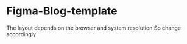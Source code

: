 # Figma-Blog-template

The layout depends on the browser and system resolution 
So change accordingly
